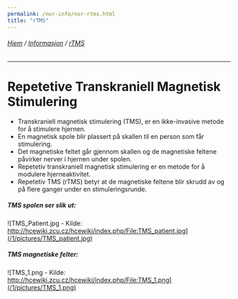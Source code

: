 ```yaml
---
permalink: /nor-info/nor-rtms.html
title: "rTMS"
---
```

###### [Hjem](https://uitpsypro.github.io/1/) / [Informasjon](https://uitpsypro.github.io/1/eng-info) / [rTMS](https://uitpsypro.github.io/1/eng-info/eng-rtms)
---
# Repetetive Transkraniell Magnetisk Stimulering

* Transkraniell magnetisk stimulering (TMS), er en ikke-invasive metode for å stimulere hjernen.
* En magnetisk spole blir plassert på skallen til en person som får stimulering.
* Det magnetiske feltet går gjennom skallen og de magnetiske feltene påvirker nerver i hjernen under spolen.
* Repetetiv transkraniell magnetisk stimulering er en metode for å modulere hjerneaktivitet.
* Repetetiv TMS (rTMS) betyr at de magnetiske feltene blir skrudd av og på flere ganger under en stimuleringsrunde.


##### TMS spolen ser slik ut:

![TMS_Patient.jpg - Kilde: http://hcewiki.zcu.cz/hcewiki/index.php/File:TMS_patient.jpg](/1/pictures/TMS_patient.jpg)


##### TMS magnetiske felter:

![TMS_1.png - Kilde: http://hcewiki.zcu.cz/hcewiki/index.php/File:TMS_1.png](/1/pictures/TMS_1.png) 
